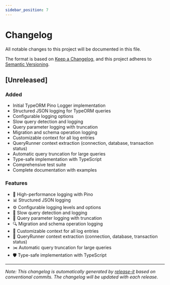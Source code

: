 ```yaml
---
sidebar_position: 7
---
```


# Changelog

All notable changes to this project will be documented in this file.

The format is based on [Keep a Changelog](https://keepachangelog.com/en/1.0.0/),
and this project adheres to [Semantic Versioning](https://semver.org/spec/v2.0.0.html).

## [Unreleased]

### Added
- Initial TypeORM Pino Logger implementation
- Structured JSON logging for TypeORM queries
- Configurable logging options
- Slow query detection and logging
- Query parameter logging with truncation
- Migration and schema operation logging
- Customizable context for all log entries
- QueryRunner context extraction (connection, database, transaction status)
- Automatic query truncation for large queries
- Type-safe implementation with TypeScript
- Comprehensive test suite
- Complete documentation with examples

### Features
- 🚀 High-performance logging with Pino
- 📊 Structured JSON logging
- ⚙️ Configurable logging levels and options
- 🐌 Slow query detection and logging
- 📝 Query parameter logging with truncation
- 🔍 Migration and schema operation logging
- 🎯 Customizable context for all log entries
- 🔧 QueryRunner context extraction (connection, database, transaction status)
- ✂️ Automatic query truncation for large queries
- 🛡️ Type-safe implementation with TypeScript

---

*Note: This changelog is automatically generated by [release-it](https://github.com/release-it/release-it) based on conventional commits. The changelog will be updated with each release.*